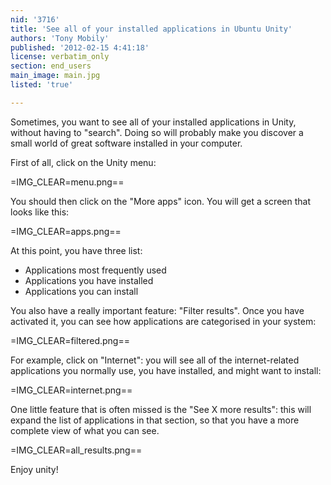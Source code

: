 ```yaml
---
nid: '3716'
title: 'See all of your installed applications in Ubuntu Unity'
authors: 'Tony Mobily'
published: '2012-02-15 4:41:18'
license: verbatim_only
section: end_users
main_image: main.jpg
listed: 'true'

---
```

Sometimes, you want to see all of your installed applications in Unity, without having to "search". Doing so will probably make you discover a small world of great software installed in your computer.

First of all, click on the Unity menu:

<!--break-->

=IMG_CLEAR=menu.png==

You should then click on the "More apps" icon. You will get a screen that looks like this:

=IMG_CLEAR=apps.png==

At this point, you have three list:

* Applications most frequently used
* Applications you have installed
* Applications you can install

You also have a really important feature: "Filter results". Once you have activated it, you can see how applications are categorised in your system:

=IMG_CLEAR=filtered.png==

For example, click on "Internet": you will see all of the internet-related applications you normally use, you have installed, and might want to install:

=IMG_CLEAR=internet.png==

One little feature that is often missed is the "See X more results": this will expand the list of applications in that section, so that you have a more complete view of what you can see.

=IMG_CLEAR=all_results.png==

Enjoy unity!